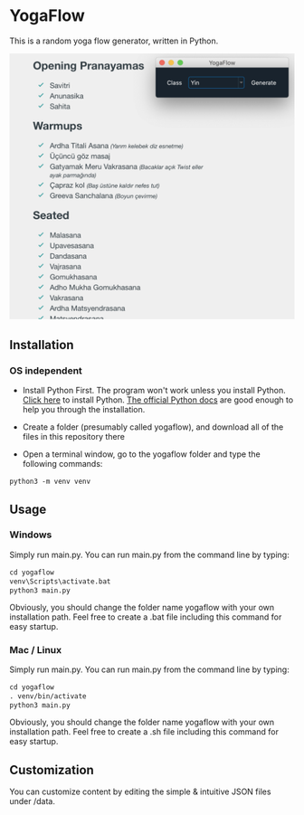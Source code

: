 # YogaFlow

This is a random yoga flow generator, written in Python.

![Screenshot](screenshot.png)

## Installation

### OS independent

* Install Python First. The program won't work unless you install Python.  [Click here](https://www.python.org/downloads/mac-osx/) to install Python. [The official Python docs](https://docs.python.org/3/using/mac.html) are good enough to help you through the installation.

* Create a folder (presumably called yogaflow), and download all of the files in this repository there

* Open a terminal window, go to the yogaflow folder and type the following commands:

```
python3 -m venv venv
```

## Usage

### Windows

Simply run main.py. You can run main.py from the command line by typing:

```
cd yogaflow
venv\Scripts\activate.bat
python3 main.py
```

Obviously, you should change the folder name yogaflow with your own installation path. Feel free to create a .bat file including this command for easy startup.

### Mac / Linux

Simply run main.py. You can run main.py from the command line by typing:

```
cd yogaflow
. venv/bin/activate
python3 main.py
```

Obviously, you should change the folder name yogaflow with your own installation path. Feel free to create a .sh file including this command for easy startup.

## Customization

You can customize content by editing the simple & intuitive JSON files under /data.